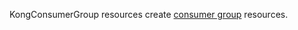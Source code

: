 KongConsumerGroup resources create [consumer group](/gateway/latest/kong-enterprise/consumer-groups/) resources.
